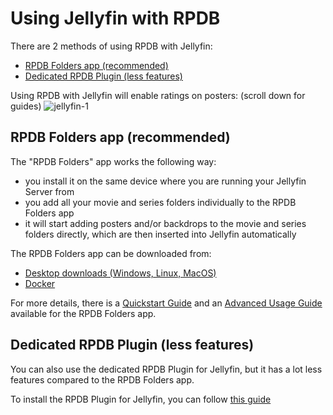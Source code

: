 # Using Jellyfin with RPDB

There are 2 methods of using RPDB with Jellyfin:
- [RPDB Folders app (recommended)](#rpdb-folders-app-recommended)
- [Dedicated RPDB Plugin (less features)](#dedicated-rpdb-plugin-less-features)

Using RPDB with Jellyfin will enable ratings on posters: (scroll down for guides)
![jellyfin-1](https://github.com/jaruba/rpdb-help/assets/1777923/8ca225e6-ba71-4f2e-b58d-90405afd1f36)

## RPDB Folders app (recommended)

The "RPDB Folders" app works the following way:
- you install it on the same device where you are running your Jellyfin Server from
- you add all your movie and series folders individually to the RPDB Folders app
- it will start adding posters and/or backdrops to the movie and series folders directly, which are then inserted into Jellyfin automatically

The RPDB Folders app can be downloaded from:
- [Desktop downloads (Windows, Linux, MacOS)](https://github.com/RatingPosterDB/rpdb-folders/releases)
- [Docker](https://github.com/RatingPosterDB/rpdb-folders-docker/blob/main/README.md)

For more details, there is a [Quickstart Guide](https://github.com/RatingPosterDB/rpdb-folders/wiki/Quick-Start-Guide) and an [Advanced Usage Guide](https://github.com/RatingPosterDB/rpdb-folders/wiki/Advanced-Usage) available for the RPDB Folders app.

## Dedicated RPDB Plugin (less features)

You can also use the dedicated RPDB Plugin for Jellyfin, but it has a lot less features compared to the RPDB Folders app.

To install the RPDB Plugin for Jellyfin, you can follow [this guide](https://github.com/RatingPosterDB/Jellyfin.Plugin.RPDB/blob/main/README.md)
